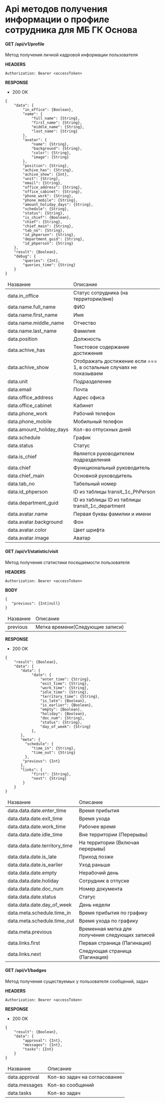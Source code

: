 # Api методов получения информации о профиле сотрудника для МБ ГК Основа

#### GET /api/v1/profile

Метод получения личной кадровой информации пользователя

<b>HEADERS</b>

```
Authorization: Bearer <accessToken>
```

<b>RESPONSE</b>

+ 200 OK

```
{
    "data": {
        "in_office": {Boolean},
        "name": {
            "full_name": {String},
            "first_name": {String},
            "middle_name": {String},
            "last_name": {String}
        },
        "avatar": {
            "name": {String},
            "background": {String},
            "color": {String},
            "image": {String}
        },
        "position": {String},
        "achive_has": {String},
        "achive_show": {Int},
        "unit": {String},
        "email": {String},
        "office_address": {String},
        "office_cabinet": {String},
        "phone_work": {String},
        "phone_mobile": {String},
        "amount_holiday_days": {String},
        "schedule": {String},
        "status": {String},
        "is_chief": {Boolean},
        "chief": {String},
        "chief_main": {String},
        "tab_no": {String},
        "id_phperson": {String},
        "department_guid": {String},
        "id_phperson": {String}
    },
    "result": {Boolean},
    "debug": {
        "queries": {Int},
        "queries_time": {String}
    }
}
```

<table>
    <thead>
        <tr>
            <td>Название</td>
            <td>Описание</td>
        </tr>
    </thead>
    <tbody>
        <tr>
            <td>data.in_office</td>
            <td>Статус сотрудника (на территории/вне)</td>
        </tr>
        <tr>
            <td>data.name.full_name</td>
            <td>ФИО</td>
        </tr>
        <tr>
            <td>data.name.first_name</td>
            <td>Имя</td>
        </tr>
        <tr>
            <td>data.name.middle_name</td>
            <td>Отчество</td>
        </tr>
        <tr>
            <td>data.name.last_name</td>
            <td>Фамилия</td>
        </tr>
        <tr>
            <td>data.position</td>
            <td>Должность</td>
        </tr>
        <tr>
            <td>data.achive_has</td>
            <td>Текстовое содержание достижения</td>
        </tr>
        <tr>
            <td>data.achive_show</td>
            <td>Отображать достижение если === 1, в остальные случаях не показываем</td>
        </tr>
        <tr>
            <td>data.unit</td>
            <td>Подразделение</td>
        </tr>
        <tr>
            <td>data.email</td>
            <td>Почта</td>
        </tr>
        <tr>
            <td>data.office_address</td>
            <td>Адрес офиса</td>
        </tr>
        <tr>
            <td>data.office_cabinet</td>
            <td>Кабинет</td>
        </tr>
        <tr>
            <td>data.phone_work</td>
            <td>Рабочий телефон</td>
        </tr>
        <tr>
            <td>data.phone_mobile</td>
            <td>Мобильный телефон</td>
        </tr>
        <tr>
            <td>data.amount_holiday_days</td>
            <td>Кол-во отпускных дней</td>
        </tr>
        <tr>
            <td>data.schedule</td>
            <td>График</td>
        </tr>
        <tr>
            <td>data.status</td>
            <td>Статус</td>
        </tr>
        <tr>
            <td>data.is_chief</td>
            <td>Является руководителем подразделения</td>
         </tr>
         <tr>
            <td>data.chief</td>
            <td>Функциональный руководитель</td>
         </tr>
         <tr>
            <td>data.chief_main</td>
            <td>Основной руководитель</td>
         </tr>
         <tr>
            <td>data.tab_no</td>
            <td>Табельный номер</td>
        </tr>
        <tr>
           <td>data.id_phperson</td>
           <td>ID из таблицы transit_1c_PhPerson</td>
        </tr>
        <tr>
           <td>data.department_guid</td>
           <td>ID из таблицы ID из таблицы transit_1c_department</td>
        </tr>
        <tr>
            <td>data.avatar.name</td>
            <td>Первая буквы фамилии и имени</td>
        </tr>
        <tr>
            <td>data.avatar.background</td>
            <td>Фон</td>
        </tr>
        <tr>
            <td>data.avatar.color</td>
            <td>Цвет шрифта</td>
        </tr>
        <tr>
            <td>data.avatar.image</td>
            <td>Аватар</td>
        </tr>
    </tbody>
</table>

#### GET /api/v1/statistic/visit

Метод получения статистики посещаемости пользователя

<b>HEADERS</b>

```
Authorization: Bearer <accessToken>
```

<b>BODY</b>
 ```
{
    "previous": {Int|null}
}
```

<table>
    <thead>
        <tr>
            <td>Название</td>
            <td>Описание</td>
        </tr>
    </thead>
    <tbody>
         <tr>
            <td>previous</td>
            <td>Метка времени(Следующие записи)</td>
        </tr>
    </tbody>
</table> 


<b>RESPONSE</b>

+ 200 OK

```
{
    "result": {Boolean},
    "data": {
       "data": {
            "date": {
                "enter_time": {String},
                "exit_time": {String},
                "work_time": {String},
                "idle_time": {String},
                "territory_time": {String},
                "is_late": {Boolean},
                "is_earlier": {Boolean},
                "empty": {Boolean},
                "holiday": {Boolean},
                "doc_num": {String},
                "status": {String},
                "day_of_week": {String}
            }, 
       }, 
       "meta": {
         "schedule": {
            "time_in": {String},
            "time_out": {String}
         },
        "previous": {Int}
       }, 
       "links": {
            "first": {String},
            "next": {String}
        } 
    }
}
```
<table>
    <thead>
        <tr>
            <td>Название</td>
            <td>Описание</td>
        </tr>
    </thead>
    <tbody>
        <tr>
            <td>data.data.date.enter_time</td>
            <td>Время прибытия</td>
        </tr>
        <tr>
            <td>data.data.date.exit_time</td>
            <td>Время ухода</td>
        </tr>
         <tr>
            <td>data.data.date.work_time</td>
            <td>Рабочее время</td>
        </tr>
        <tr>
            <td>data.data.date.idle_time</td>
            <td>Вне территории (Перерывы)</td>
        </tr>
        <tr>
            <td>data.data.date.territory_time</td>
            <td>На территории (Включая перерывы)</td>
        </tr>
         <tr>
            <td>data.data.date.is_late</td>
            <td>Приход позже</td>
        </tr>
        <tr>
            <td>data.data.date.is_earlier</td>
            <td>Уход раньше</td>
        </tr>
        <tr>
            <td>data.data.date.empty</td>
            <td>Нерабочий день</td>
        </tr>
        <tr>
            <td>data.data.date.holiday</td>
            <td>Сотрудник в отпуске</td>
        </tr>
        <tr>
            <td>data.data.date.doc_num</td>
            <td>Номер документа</td>
        </tr>
        <tr>
            <td>data.data.date.status</td>
            <td>Статус</td>
        </tr>
        <tr>
            <td>data.data.date.day_of_week</td>
            <td>День недели</td>
        </tr>
        <tr>
            <td>data.meta.schedule.time_in</td>
            <td>Время прибытия по графику</td>
        </tr>
        <tr>
            <td>data.meta.schedule.time_out</td>
            <td>Время ухода по графику</td>
        </tr>
         <tr>
            <td>data.meta.previous</td>
            <td>Временная метка для получения следующих записей</td>
        </tr>
        <tr>
            <td>data.links.first</td>
            <td>Первая страница (Пагинация)</td>
        </tr>
        <tr>
            <td>data.links.next</td>
            <td>Следующая страница (Пагинация)</td>
        </tr>
    </tbody>
</table>


#### GET /api/v1/badges

Метод получения существуемых у пользователя сообщений, задач

<b>HEADERS</b>

```
Authorization: Bearer <accessToken>
```

<b>RESPONSE</b>

+ 200 OK

```
{
    "result": {Boolean},
    "data": {
        "approval": {Int},
        "messages": {Int},
        "tasks": {Int}
    }
}
```
<table>
    <thead>
        <tr>
            <td>Название</td>
            <td>Описание</td>
        </tr>
    </thead>
    <tbody>
        <tr>
            <td>data.approval</td>
            <td>Кол-во задач на согласование</td>
        </tr>
        <tr>
            <td>data.messages</td>
            <td>Кол-во сообщений</td>
        </tr>
        <tr>
            <td>data.tasks</td>
            <td>Кол-во задач</td>
        </tr>
    </tbody>
</table>
